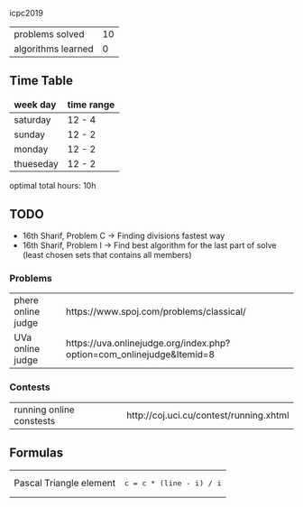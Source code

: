 icpc2019

<table>
    <tr>
        <td> problems solved
        <td> 10
    <tr>
        <td> algorithms learned
        <td> 0
</table>

<h2> Time Table </h2>
<table>
    <thead>
        <td><b>week day</b></td>
        <td><b>time range</b></td>
    <thead>
    <tbody>
        <tr>
            <td>saturday</td>
            <td>12 - 4</td>
        <tr>
        <tr>
            <td>sunday</td>
            <td>12 - 2</td>
        <tr>
        <tr>
            <td>monday</td>
            <td>12 - 2</td>
        <tr>
        <tr>
            <td>thueseday</td>
            <td>12 - 2</td>
        <tr>
    </tbody>
</table>
<p>optimal total hours: 10h</p>

<h2>TODO</h2>
<ul>
<li>16th Sharif, Problem C -> Finding divisions fastest way</li>
<li>16th Sharif, Problem I -> Find best algorithm for the last part of solve (least chosen sets that contains all members)</li>
</ul>

<h3> Problems </h3>
<table>
    <tr>
        <td> phere online judge
        <td> https://www.spoj.com/problems/classical/
    <tr>
            <td> UVa online judge
            <td> https://uva.onlinejudge.org/index.php?option=com_onlinejudge&Itemid=8
</table>  

<h3> Contests </h3>
<table>
    <tr>
        <td> running online constests
        <td> http://coj.uci.cu/contest/running.xhtml
</table>  

<h2>Formulas</h2>
<table>
    <tr> 
    <td>Pascal Triangle element
    <td> <pre>c = c * (line - i) / i</pre> </td>
    </tr>
        
</table>